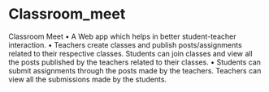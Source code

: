 # Classroom_meet
Classroom Meet 
• A Web app which helps in better student-teacher interaction. 
• Teachers create classes and publish posts/assignments related to their respective classes. Students can join classes and view all the posts published by the teachers related to their classes. 
• Students can submit assignments through the posts made by the teachers. Teachers can view all the submissions made by the students. 

